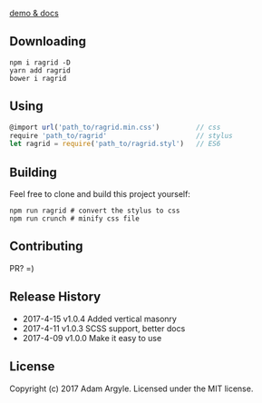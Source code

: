[demo & docs](https://argyleink.github.io/ragrid/)


## Downloading
```shell
npm i ragrid -D
yarn add ragrid
bower i ragrid
```


## Using
```javascript
@import url('path_to/ragrid.min.css')         // css
require 'path_to/ragrid'                      // stylus
let ragrid = require('path_to/ragrid.styl')   // ES6
```


## Building
Feel free to clone and build this project yourself:
```shell
npm run ragrid # convert the stylus to css
npm run crunch # minify css file
```


## Contributing
PR? =)

## Release History
* 2017-4-15  v1.0.4  Added vertical masonry
* 2017-4-11  v1.0.3  SCSS support, better docs
* 2017-4-09  v1.0.0  Make it easy to use

## License
Copyright (c) 2017 Adam Argyle. Licensed under the MIT license.
